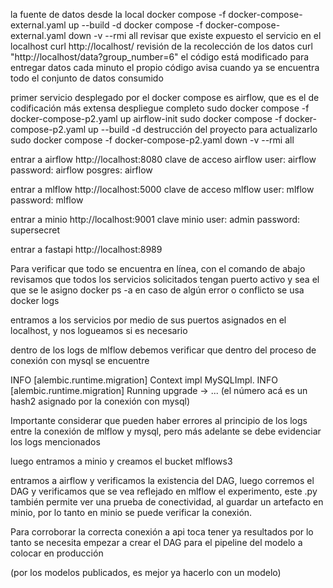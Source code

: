 
la fuente de datos desde la local
docker compose -f docker-compose-external.yaml up --build -d
docker compose -f docker-compose-external.yaml down -v --rmi all
revisar que existe expuesto el servicio en el localhost
curl http://localhost/
revisión de la recolección de los datos
curl "http://localhost/data?group_number=6"
el código está modificado para entregar datos cada minuto 
el propio código avisa cuando ya se encuentra todo el conjunto de datos consumido



primer servicio desplegado por el docker compose es airflow, que es el de codificación más extensa 
despliegue completo 
sudo 
docker compose -f docker-compose-p2.yaml up airflow-init 
sudo 
docker compose -f docker-compose-p2.yaml up --build -d 
destrucción del proyecto para actualizarlo
sudo 
docker compose -f docker-compose-p2.yaml down -v --rmi all 

entrar a airflow 
http://localhost:8080
clave de acceso airflow
user: airflow
password: airflow
posgres: airflow

entrar a mlflow
http://localhost:5000
clave de acceso mlflow
user: mlflow
password: mlflow

entrar a minio
http://localhost:9001
clave minio
user: admin
password: supersecret

entrar a fastapi
http://localhost:8989


Para verificar que todo se encuentra en línea, con el comando de abajo revisamos que todos los servicios solicitados tengan puerto activo y sea el que se le asigno 
docker ps -a
en caso de algún error o conflicto se usa 
docker logs <mombre del contenedor>

entramos a los servicios por medio de sus puertos asignados en el localhost, y nos logueamos si es necesario

dentro de los logs de mlflow debemos verificar que dentro del proceso de conexión con mysql se encuentre 

INFO [alembic.runtime.migration] Context impl MySQLImpl.
INFO [alembic.runtime.migration] Running upgrade  -> ... (el número acá es un hash2 asignado por la conexión con mysql)

Importante considerar que pueden haber errores al principio de los logs entre la conexión de mlflow y mysql, pero más adelante se debe evidenciar los logs mencionados

luego entramos a minio y creamos el bucket mlflows3

entramos a airflow y verificamos la existencia del DAG, luego corremos el DAG y verificamos que se vea reflejado en mlflow el experimento, este .py también permite ver una prueba de conectividad, al guardar un artefacto en minio, por lo tanto en minio se puede verificar la conexión.

Para corroborar la correcta conexión a api toca tener ya resultados por lo tanto se necesita empezar a crear el DAG para el pipeline del modelo a colocar en producción

(por los modelos publicados, es mejor ya hacerlo con un modelo)








